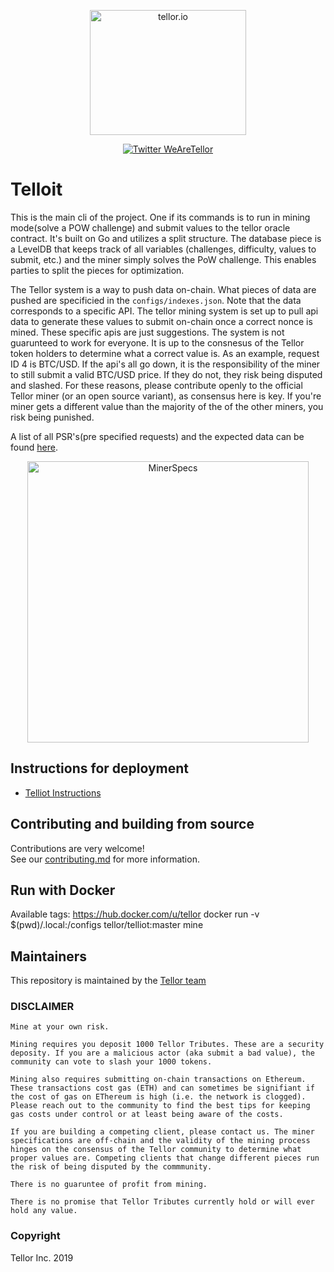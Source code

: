
<p align="center">
  <a href='https://www.tellor.io/'>
    <img src= '../assets/Tellor.png' width="250" height="200" alt='tellor.io' />
  </a>
</p>

<p align="center">
  <a href='https://twitter.com/WeAreTellor'>
    <img src= 'https://img.shields.io/twitter/url/http/shields.io.svg?style=social' alt='Twitter WeAreTellor' />
  </a>
</p>

# Telloit

This is the main cli of the project. One if its commands is to run in mining mode(solve a POW challenge) and submit values to the tellor oracle contract.
It's built on Go and utilizes a split structure. The database piece is a LevelDB that keeps track of all variables (challenges, difficulty, values to submit, etc.) and the miner simply solves the PoW challenge. This enables parties to split the pieces for optimization.

The Tellor system is a way to push data on-chain. What pieces of data are pushed are specificied in the `configs/indexes.json`. Note that the data corresponds to a specific API. The tellor mining system is set up to pull api data to generate these values to submit on-chain once a correct nonce is mined. These specific apis are just suggestions. The system is not guarunteed to work for everyone. It is up to the consnesus of the Tellor token holders to determine what a correct value is. As an example, request ID 4 is BTC/USD. If the api's all go down, it is the responsibility of the miner to still submit a valid BTC/USD price. If they do not, they risk being disputed and slashed. For these reasons, please contribute openly to the official Tellor miner (or an open source variant), as consensus here is key. If you're miner gets a different value than the majority of the of the other miners, you risk being punished.

A list of all PSR's(pre specified requests) and the expected data can be found [here](../pkg/tracker/psrs.go).

<p align="center">
    <img src= '../assets/minerspecs.png' width="450" alt='MinerSpecs' />
</p>


## Instructions for deployment
 - [Telliot Instructions](the-guide.md)

## Contributing and building from source
Contributions are very welcome!<br/>
See our [contributing.md](contributing.md) for more information.

## Run with Docker
Available tags: https://hub.docker.com/u/tellor
docker run -v $(pwd)/.local:/configs tellor/telliot:master mine

## Maintainers <a name="maintainers"> </a>
This repository is maintained by the [Tellor team](https://github.com/orgs/tellor-io/people)

### DISCLAIMER
    Mine at your own risk.

    Mining requires you deposit 1000 Tellor Tributes. These are a security deposity. If you are a malicious actor (aka submit a bad value), the community can vote to slash your 1000 tokens.

    Mining also requires submitting on-chain transactions on Ethereum. These transactions cost gas (ETH) and can sometimes be signifiant if the cost of gas on EThereum is high (i.e. the network is clogged). Please reach out to the community to find the best tips for keeping gas costs under control or at least being aware of the costs.

    If you are building a competing client, please contact us. The miner specifications are off-chain and the validity of the mining process hinges on the consensus of the Tellor community to determine what proper values are. Competing clients that change different pieces run the risk of being disputed by the commmunity.

    There is no guaruntee of profit from mining.

    There is no promise that Tellor Tributes currently hold or will ever hold any value.


### Copyright
Tellor Inc. 2019
